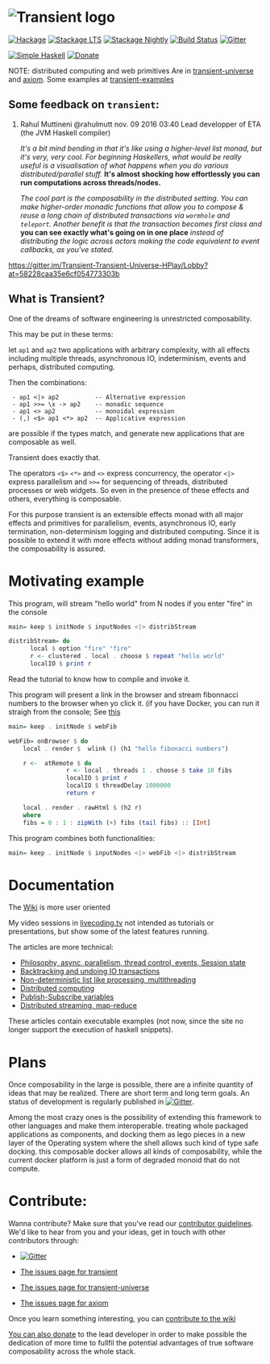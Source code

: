![Transient logo](https://github.com/transient-haskell/transient/raw/master/logo.png)
=========

[![Hackage](https://img.shields.io/hackage/v/transient.svg)](http://hackage.haskell.org/package/transient)
[![Stackage LTS](http://stackage.org/package/transient/badge/lts)](http://stackage.org/lts/package/transient)
[![Stackage Nightly](http://stackage.org/package/transient/badge/nightly)](http://stackage.org/nightly/package/transient)
[![Build Status](https://api.travis-ci.org/transient-haskell/transient.png?branch=master)](https://travis-ci.org/transient-haskell/transient)
[![Gitter](https://badges.gitter.im/theam/haskell-do.svg)](https://gitter.im/Transient-Transient-Universe-HPlay/Lobby?utm_source=share-link&utm_medium=link&utm_campaign=share-link)

 [![Simple Haskell](http://simplehaskell.org/badges/badge.svg)](http://simplehaskell.org)
[![Donate](https://www.paypalobjects.com/en_US/i/btn/btn_donate_LG.gif)](https://agocorona.github.io/donation.html)

NOTE: distributed computing and web primitives Are in [transient-universe](https://github.com/transient-haskell/transient-universe) and [axiom](https://github.com/transient-haskell/axiom). Some examples at [transient-examples](https://github.com/transient-haskell/transient-examples) 


## Some feedback on `transient`:

1. Rahul Muttineni @rahulmutt nov. 09 2016 03:40  Lead developper of ETA (the JVM Haskell compiler)

   *It's a bit mind bending in that it's like using a higher-level list monad, but it's very, very cool. For beginning Haskellers, what would be really useful is a visualisation of what happens when you do various distributed/parallel stuff.* **It's almost shocking how effortlessly you can run computations across threads/nodes.**

   *The cool part is the composability in the distributed setting. *You can make higher-order monadic functions that allow you to compose & reuse a long chain of distributed transactions via `wormhole` and `teleport`*. Another benefit is that the transaction becomes first class and* **you can see exactly what's going on in one place** *instead of distributing the logic across actors making the code equivalent to event callbacks, as you've stated.*

  https://gitter.im/Transient-Transient-Universe-HPlay/Lobby?at=58228caa35e6cf054773303b

## What is Transient?

One of the dreams of software engineering is unrestricted composability.

This may be put in these terms:

let `ap1` and `ap2` two applications with arbitrary complexity, with all effects including multiple threads, asynchronous IO, indeterminism, events and perhaps, distributed computing.

Then the combinations:

     - ap1 <|> ap2          -- Alternative expression
     - ap1 >>= \x -> ap2    -- monadic sequence
     - ap1 <> ap2           -- monoidal expression
     - (,) <$> ap1 <*> ap2  -- Applicative expression

are possible if the types match, and generate new applications that are composable as well.

Transient does exactly that.

The operators `<$>` `<*>` and `<>` express concurrency, the operator `<|>` express parallelism and `>>=` for sequencing of threads, distributed processes or web widgets. So even in the presence of these effects and others, everything is composable.

For this purpose transient is an extensible effects monad with all major effects and primitives for parallelism, events, asynchronous IO, early termination, non-determinism logging and distributed computing. Since it is possible to extend it with more effects without adding monad transformers, the composability is assured.

Motivating example
==================
This program, will stream "hello world"  from N nodes if you enter "fire" in the console

```Haskell
main= keep $ initNode $ inputNodes <|> distribStream

distribStream= do
      local $ option "fire" "fire"
      r <- clustered . local . choose $ repeat "hello world"
      localIO $ print r
```
Read the tutorial to know how to compile and invoke it.

This program will present a link in the browser and stream fibonnacci numbers to the browser when
yo click it.  (if you have Docker, you can run it straigh from the console; See [this](https://github.com/transient-haskell/axiom#how-to-install--run-fast)

```Haskell
main= keep . initNode $ webFib

webFib= onBrowser $ do
    local . render $  wlink () (h1 "hello fibonacci numbers")

    r <-  atRemote $ do
                r <- local . threads 1 . choose $ take 10 fibs
                localIO $ print r
                localIO $ threadDelay 1000000
                return r

    local . render . rawHtml $ (h2 r)
    where
    fibs = 0 : 1 : zipWith (+) fibs (tail fibs) :: [Int]
```

This program combines both functionalities:

```haskell
main= keep . initNode $ inputNodes <|> webFib <|> distribStream
```

Documentation
=============

The [Wiki](https://github.com/agocorona/transient/wiki) is more user oriented

My video sessions in [livecoding.tv](https://www.livecoding.tv/agocorona/videos/) not intended as tutorials or presentations, but show some of the latest features running.

The articles are more technical:

- [Philosophy, async, parallelism, thread control, events, Session state](https://www.schoolofhaskell.com/user/agocorona/EDSL-for-hard-working-IT-programmers)
- [Backtracking and undoing IO transactions](https://www.schoolofhaskell.com/user/agocorona/the-hardworking-programmer-ii-practical-backtracking-to-undo-actions)
- [Non-deterministic list like processing, multithreading](https://www.schoolofhaskell.com/user/agocorona/beautiful-parallel-non-determinism-transient-effects-iii)
- [Distributed computing](https://www.schoolofhaskell.com/user/agocorona/moving-haskell-processes-between-nodes-transient-effects-iv)
- [Publish-Subscribe variables](https://www.schoolofhaskell.com/user/agocorona/publish-subscribe-variables-transient-effects-v)
- [Distributed streaming, map-reduce](https://www.schoolofhaskell.com/user/agocorona/estimation-of-using-distributed-computing-streaming-transient-effects-vi-1)

These articles contain executable examples (not now, since the site no longer support the execution of haskell snippets).


Plans
=====
Once composability in the large is possible, there are a infinite quantity of ideas that may be realized. There are short term and long term goals. An status of development is regularly published in [![Gitter](https://badges.gitter.im/theam/haskell-do.svg)](https://gitter.im/Transient-Transient-Universe-HPlay/Lobby?utm_source=share-link&utm_medium=link&utm_campaign=share-link).  

Among the most crazy ones is the possibility of extending this framework to other languages and make them interoperable. treating whole packaged applications as components, and docking them as lego pieces in a new layer of the Operating system where the shell allows such kind of type safe docking. this composable docker allows all kinds of composability, while the current docker platform is just a form of degraded monoid that do not compute.

Contribute:
==========
Wanna contribute? Make sure that you've read our [contributor guidelines](https://github.com/transient-haskell/transient/blob/master/CONTRIBUTING.md). We'd like to hear from you and your ideas, get in touch with other contributors through:

- [![Gitter](https://badges.gitter.im/theam/haskell-do.svg)](https://gitter.im/Transient-Transient-Universe-HPlay/Lobby?utm_source=share-link&utm_medium=link&utm_campaign=share-link)

- [The issues page for transient](https://github.com/transient-haskell/transient/issues) 
- [The issues page for transient-universe](https://github.com/transient-haskell/transient-universe/issues) 
- [The issues page for axiom](https://github.com/transient-haskell/axiom/issues) 

Once you learn something interesting, you can [contribute to the wiki](https://github.com/transient-haskell/transient/wiki)

[You can also donate](https://agocorona.github.io/donation.html) to the lead developer in order to make possible the dedication of more time to fullfil the potential advantages of true software composability across the whole stack.

